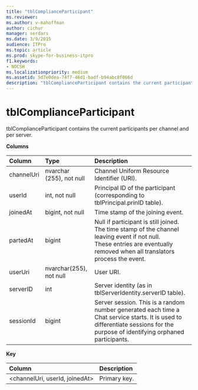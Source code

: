 ```yaml
---
title: "tblComplianceParticipant"
ms.reviewer: 
ms.author: v-mahoffman
author: cichur
manager: serdars
ms.date: 3/9/2015
audience: ITPro
ms.topic: article
ms.prod: skype-for-business-itpro
f1.keywords:
- NOCSH
ms.localizationpriority: medium
ms.assetid: 5d7e0dea-74f7-46d1-badf-b94abc8f066d
description: "tblComplianceParticipant contains the current participants per channel and per server."
---
```


# tblComplianceParticipant
 
tblComplianceParticipant contains the current participants per channel and per server.
  
**Columns**

|**Column**|**Type**|**Description**|
|:-----|:-----|:-----|
|channelUri  <br/> |nvarchar (255), not null  <br/> |Channel Uniform Resource Identifier (URI).  <br/> |
|userId  <br/> |int, not null  <br/> |Principal ID of the participant (corresponding to tblPrincipal.prinID table).  <br/> |
|joinedAt  <br/> |bigint, not null  <br/> |Time stamp of the joining event.  <br/> |
|partedAt  <br/> |bigint  <br/> |Null if participant is still joined. The time stamp of the channel leaving event if not null.  <br/> These entries are eventually removed when all translators process the event.  <br/> |
|userUri  <br/> |nvarchar(255), not null  <br/> |User URI.  <br/> |
|serverID  <br/> |int  <br/> |Server identity (as in tblServerIdentity.serverID table).  <br/> |
|sessionId  <br/> |bigint  <br/> |Server session. This is a random number generated each time a Chat service starts. It is used to differentiate sessions for the purpose of identifying orphaned participants.  <br/> |
   
**Key**

|**Column**|**Description**|
|:-----|:-----|
|\<channelUri, userId, joinedAt\>  <br/> |Primary key.  <br/> |
   

